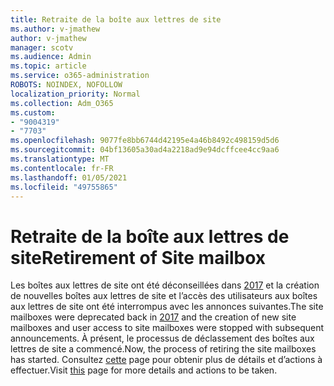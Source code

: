```yaml
---
title: Retraite de la boîte aux lettres de site
ms.author: v-jmathew
author: v-jmathew
manager: scotv
ms.audience: Admin
ms.topic: article
ms.service: o365-administration
ROBOTS: NOINDEX, NOFOLLOW
localization_priority: Normal
ms.collection: Adm_O365
ms.custom:
- "9004319"
- "7703"
ms.openlocfilehash: 9077fe8bb6744d42195e4a46b8492c498159d5d6
ms.sourcegitcommit: 04bf13605a30ad4a2218ad9e94dcffcee4cc9aa6
ms.translationtype: MT
ms.contentlocale: fr-FR
ms.lasthandoff: 01/05/2021
ms.locfileid: "49755865"
---
```

# <a name="retirement-of-site-mailbox"></a><span data-ttu-id="9716b-102">Retraite de la boîte aux lettres de site</span><span class="sxs-lookup"><span data-stu-id="9716b-102">Retirement of Site mailbox</span></span>

<span data-ttu-id="9716b-103">Les boîtes aux lettres de site ont été déconseillées dans [2017](https://techcommunity.microsoft.com/t5/microsoft-sharepoint-blog/deprecation-of-site-mailboxes/ba-p/93028) et la création de nouvelles boîtes aux lettres de site et l’accès des utilisateurs aux boîtes aux lettres de site ont été interrompus avec les annonces suivantes.</span><span class="sxs-lookup"><span data-stu-id="9716b-103">The site mailboxes were deprecated back in [2017](https://techcommunity.microsoft.com/t5/microsoft-sharepoint-blog/deprecation-of-site-mailboxes/ba-p/93028) and the creation of new site mailboxes and user access to site mailboxes were stopped with subsequent announcements.</span></span> <span data-ttu-id="9716b-104">À présent, le processus de déclassement des boîtes aux lettres de site a commencé.</span><span class="sxs-lookup"><span data-stu-id="9716b-104">Now, the process of retiring the site mailboxes has started.</span></span> <span data-ttu-id="9716b-105">Consultez [cette](https://aka.ms/SiteMailboxRetirement) page pour obtenir plus de détails et d’actions à effectuer.</span><span class="sxs-lookup"><span data-stu-id="9716b-105">Visit [this](https://aka.ms/SiteMailboxRetirement) page for more details and actions to be taken.</span></span>
